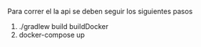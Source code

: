 
Para correr el la api se deben seguir los siguientes pasos

1) ./gradlew build buildDocker
2)  docker-compose  up



